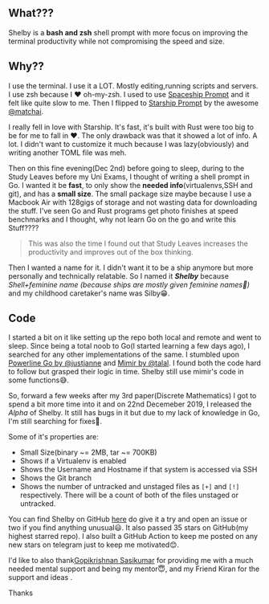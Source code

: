 ## What???

Shelby is a **bash and zsh** shell prompt with more focus on improving the terminal productivity while not compromising the speed and size. 

## Why??

I use the terminal. I use it a LOT. Mostly editing,running scripts and servers. I use zsh because I ❤️ oh-my-zsh. I used to use [Spaceship Prompt](https://github.com/denysdovhan/spaceship-prompt) and it felt like quite slow to me. Then I flipped to [Starship Prompt](starship.rs) by the awesome [@matchai](https://github.com/matchai). 

I really fell in love with Starship. It's fast, it's built with Rust were too big to be for me to fall in ❤️. The only drawback was that it showed a lot of info. A lot. I didn't want to customize it much because I was lazy(obviously) and writing another TOML file was meh.

Then on this fine evening(Dec 2nd) before going to sleep, during to the Study Leaves before my Uni Exams, I thought of writing a shell prompt in Go. I wanted it be **fast**, to only show the **needed info**(virtualenvs,SSH and git), and has a **small size**. The small package size maybe because I use a Macbook Air with 128gigs of storage and not wasting data for downloading the stuff.
I've seen Go and Rust programs get photo finishes at speed benchmarks and I thought, why not learn Go on the go and write this Stuff???? 


> This was also the time I found out that Study Leaves increases the productivity and improves out of the box thinking.

Then I wanted a name for it. I didn't want it to be a ship anymore but more personally and technically relatable. So I named it **_Shelby_** because *Shell+feminine name (because ships are mostly given feminine names🤪)* and my childhood caretaker's name was Silby😁.

## Code

I started a bit on it like setting up the repo both local and remote and went to sleep. Since being a total noob to Go(I started learning a few days ago), I searched for any other implementations of the same. I stumbled upon [Powerline Go by @justjanne](https://github.com/justjanne/powerline-go) and [Mimir by @talal](https://github.com/talal/mimir). I found both the code hard to follow but grasped their logic in time. Shelby still use mimir's code in some functions😅.


So, forward a few weeks after my 3rd paper(Discrete Mathematics) I got to spend a bit more time into it and on 22nd Decemeber 2019, I released the *Alpha* of Shelby. It still has bugs in it but due to my lack of knowledge in Go, I'm still searching for fixes🙂.

Some of it's properties are:
- Small Size(binary ~= 2MB, tar ~= 700KB)
- Shows if a Virtualenv is enabled
- Shows the Username and Hostname if that system is accessed via SSH
- Shows the Git branch
- Shows the number of untracked and unstaged files as `[+]` and `[!]` respectively. There will be a count of both of the files unstaged or untracked.


You can find Shelby on GitHub [here](https://github.com/athul/shelby) do give it a try and open an issue or two if you find anything unusual😃. It also passed 35 stars on GitHub(my highest starred repo). I also built a GitHub Action to keep me posted on any new stars on telegram just to keep me motivated😊.

I'd like to also thank[Gopikrishnan Sasikumar](https://github.com/GopikrishnanSasikumar) for providing me with a much needed mental support and being my mentor😇, and my Friend Kiran for the support and ideas .


Thanks
